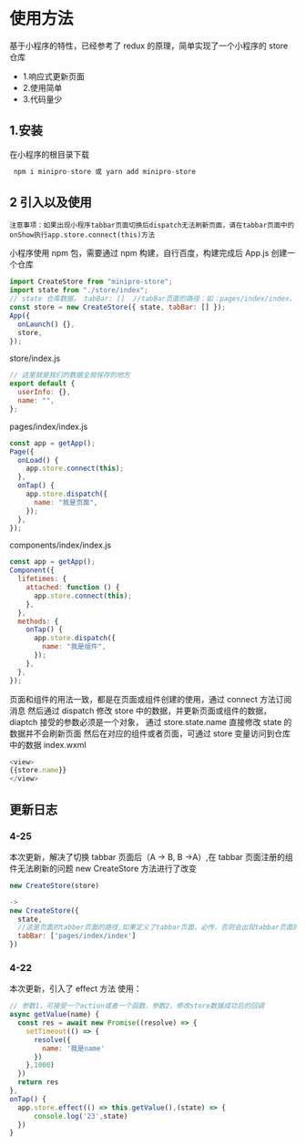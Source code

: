 # 使用方法

基于小程序的特性，已经参考了 redux 的原理，简单实现了一个小程序的 store 仓库

- 1.响应式更新页面
- 2.使用简单
- 3.代码量少

## 1.安装

在小程序的根目录下载

```js
 npm i minipro-store 或 yarn add minipro-store
```

## 2 引入以及使用

`注意事项：如果出现小程序tabbar页面切换后dispatch无法刷新页面，请在tabbar页面中的onShow执行app.store.connect(this)方法`

小程序使用 npm 包，需要通过 npm 构建，自行百度，构建完成后
App.js 创建一个仓库

```js
import CreateStore from "minipro-store";
import state from "./store/index";
// state 仓库数据， tabBar: []  //tabBar页面的路径：如：pages/index/index，无tabBar页面可不传
const store = new CreateStore({ state, tabBar: [] });
App({
  onLaunch() {},
  store,
});
```

store/index.js

```js
// 这里就是我们的数据全局保存的地方
export default {
  userInfo: {},
  name: "",
};
```

pages/index/index.js

```js
const app = getApp();
Page({
  onLoad() {
    app.store.connect(this);
  },
  onTap() {
    app.store.dispatch({
      name: "我是页面",
    });
  },
});
```

components/index/index.js

```js
const app = getApp();
Component({
  lifetimes: {
    attached: function () {
      app.store.connect(this);
    },
  },
  methods: {
    onTap() {
      app.store.dispatch({
        name: "我是组件",
      });
    },
  },
});
```

页面和组件的用法一致，都是在页面或组件创建的使用，通过 connect 方法订阅消息
然后通过 dispatch 修改 store 中的数据，并更新页面或组件的数据，diaptch 接受的参数必须是一个对象，
通过 store.state.name 直接修改 state 的数据并不会刷新页面
然后在对应的组件或者页面，可通过 store 变量访问到仓库中的数据
index.wxml

```js
<view>
{{store.name}}
</view>
```

## 更新日志

### 4-25

本次更新，解决了切换 tabbar 页面后（A -> B, B ->A）,在 tabbar 页面注册的组件无法刷新的问题
new CreateStore 方法进行了改变

```js
new CreateStore(store)

->
new CreateStore({
  state,
  //这是页面的tabber页面的路径,如果定义了tabbar页面，必传，否则会出现tabbar页面的组件数据无法更新的问题
  tabBar: ['pages/index/index']
})
```

### 4-22

本次更新，引入了 effect 方法
使用：

```js
// 参数1，可接受一个action或者一个函数，参数2，修改store数据成功后的回调
async getValue(name) {
  const res = await new Promise((resolve) => {
    setTimeout(() => {
      resolve({
        name: '我是name'
      })
    },1000)
  })
  return res
},
onTap() {
  app.store.effect(() => this.getValue(),(state) => {
      console.log('23',state)
  })
}
```
